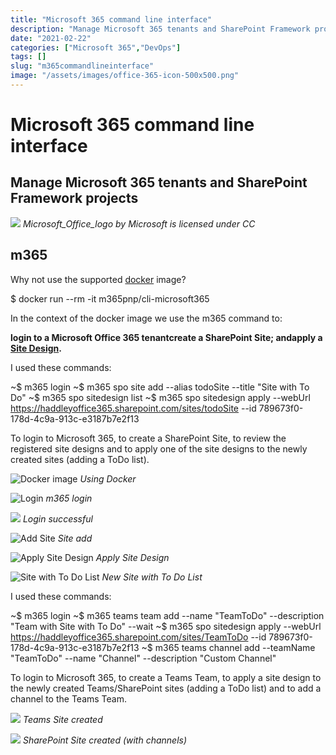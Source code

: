 ```yaml
---
title: "Microsoft 365 command line interface"
description: "Manage Microsoft 365 tenants and SharePoint Framework projects"
date: "2021-02-22"
categories: ["Microsoft 365","DevOps"]
tags: []
slug: "m365commandlineinterface"
image: "/assets/images/office-365-icon-500x500.png"
---
```


# Microsoft 365 command line interface

## Manage Microsoft 365 tenants and SharePoint Framework projects

![](/assets/images/m365commandlineinterface/office-365-icon-500x500.png)
*Microsoft_Office_logo by Microsoft is licensed under CC*


## m365

Why not use the supported [docker](dockerandubernetes.html) image?

$ docker run --rm -it m365pnp/cli-microsoft365

In the context of the docker image we use the m365 command to:

**login to a Microsoft Office 365 tenant****create a SharePoint Site; and****apply a [Site Design](sharepointsitedesignsandsitescripts.html).**

I used these commands:

~$ m365 login
~$ m365 spo site add --alias todoSite --title "Site with To Do"
~$ m365 spo sitedesign list
~$ m365 spo sitedesign apply --webUrl https://haddleyoffice365.sharepoint.com/sites/todoSite --id 789673f0-178d-4c9a-913c-e3187b7e2f13

To login to Microsoft 365, to create a SharePoint Site, to review the registered site designs and to apply one of the site designs to the newly created sites (adding a ToDo list).

![Docker image](/assets/images/m365commandlineinterface/screen-shot-2021-02-22-at-4.33.38-pm-1134x740.png)
*Using Docker*

![Login](/assets/images/m365commandlineinterface/screen-shot-2021-02-22-at-6.00.26-pm-1136x736.png)
*m365 login*

![](/assets/images/m365commandlineinterface/screen-shot-2022-05-01-at-4.08.39-pm-1424x1118.png)
*Login successful*

![Add Site](/assets/images/m365commandlineinterface/screen-shot-2021-02-22-at-6.29.56-pm-1136x740.png)
*Site add*

![Apply Site Design](/assets/images/m365commandlineinterface/screen-shot-2021-02-22-at-6.31.57-pm-1126x736.png)
*Apply Site Design*

![Site with To Do List](/assets/images/m365commandlineinterface/screen-shot-2021-02-22-at-7.15.43-pm-1836x1075.png)
**New* Site with To Do List*

I used these commands:

~$ m365 login
~$ m365 teams team add --name "TeamToDo" --description "Team with Site with To Do" --wait
~$ m365 spo sitedesign apply --webUrl https://haddleyoffice365.sharepoint.com/sites/TeamToDo --id 789673f0-178d-4c9a-913c-e3187b7e2f13
~$ m365 teams channel add --teamName "TeamToDo" --name "Channel" --description "Custom Channel"

To login to Microsoft 365, to create a Teams Team, to apply a site design to the newly created Teams/SharePoint sites (adding a ToDo list) and to add a channel to the Teams Team.

![](/assets/images/m365commandlineinterface/screen-shot-2022-05-01-at-5.06.00-pm-1487x828.png)
*Teams Site created*

![](/assets/images/m365commandlineinterface/screen-shot-2022-05-01-at-5.11.22-pm-1487x789.png)
*SharePoint Site created (with channels)*